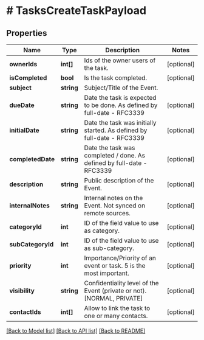 # # TasksCreateTaskPayload

## Properties

Name | Type | Description | Notes
------------ | ------------- | ------------- | -------------
**ownerIds** | **int[]** | Ids of the owner users of the task. | [optional] 
**isCompleted** | **bool** | Is the task completed. | [optional] 
**subject** | **string** | Subject/Title of the Event. | 
**dueDate** | **string** | Date the task is expected to be done. As defined by full-date - RFC3339 | [optional] 
**initialDate** | **string** | Date the task was initially started. As defined by full-date - RFC3339 | [optional] 
**completedDate** | **string** | Date the task was completed / done. As defined by full-date - RFC3339 | [optional] 
**description** | **string** | Public description of the Event. | [optional] 
**internalNotes** | **string** | Internal notes on the Event. Not synced on remote sources. | [optional] 
**categoryId** | **int** | ID of the field value to use as category. | [optional] 
**subCategoryId** | **int** | ID of the field value to use as sub-category. | [optional] 
**priority** | **int** | Importance/Priority of an event or task. 5 is the most important. | [optional] 
**visibility** | **string** | Confidentiality level of the Event (private or not). [NORMAL, PRIVATE] | [optional] 
**contactIds** | **int[]** | Allow to link the task to one or many contacts. | [optional] 

[[Back to Model list]](../../README.md#documentation-for-models) [[Back to API list]](../../README.md#documentation-for-api-endpoints) [[Back to README]](../../README.md)


